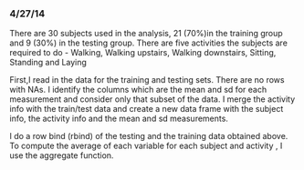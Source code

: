 ### 4/27/14 ###

There are 30 subjects used in the analysis, 21 (70%)in the training group and 9 (30%) in the 
testing group.
There are five activities the subjects are required to do - 
Walking, Walking upstairs, Walking downstairs, Sitting, Standing and Laying

First,I read in the data for the training and testing sets.  There are no rows with NAs.
I identify the columns which are the mean and sd for each measurement and consider only that 
subset of the data. I merge the activity info with the train/test data and create a new data 
frame with the subject info, the activity info and the mean and sd measurements.

I do a row bind (rbind) of the testing and the training data obtained above. 
To compute the average of each variable for each subject and activity , I use the aggregate function.
